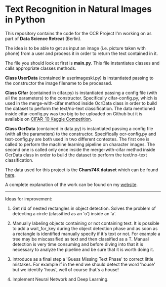 Text Recognition in Natural Images in Python  
========

This repository contains the code for the OCR Project I'm working on as part of **Data Science Retreat** (Berlin).

The idea is to be able to get as input an image (i.e. picture taken with phone) from a user and process it in order to return the text contained in it.

The file you should look at first is **main.py**. This file instantiates classes and calls appropriate classes methods.

**Class UserData** (contained in userimageski.py) is instantiated passing to the constructor the image filename to be processed.

**Class Cifar** (contained in cifar.py) is instantiated passing a config file (with all the parameters) to the constructor. Specifically cifar-config.py, which is used in the merge-with-cifar method inside OcrData class in order to build the dataset to perform the text/no-text classification. The data mentioned inside cifar-config.py was too big to be uploaded on Github but it is available on [CIFAR-10 Kaggle Competition](http://www.kaggle.com/c/cifar-10/data).

**Class OcrData** (contained in data.py) is instantiated passing a config file (with all the parameters) to the constructor. Specifically ocr-config.py and text-config.py are both used in two different contextes. The first one is called to perform the machine learning pipeline on character images. The second one is called only once inside the merge-with-cifar method inside OcrData class in order to build the dataset to perform the text/no-text classification. 

The data used for this project is the **Chars74K dataset** which can be found [here](http://www.ee.surrey.ac.uk/CVSSP/demos/chars74k/).

A complete explanation of the work can be found on my [website](http://francescopochetti.com/portfoliodata-science-machine-learning/).

------------------------------------------------------------------------------------

Ideas for improvement:

1. Get rid of nested rectangles in object detection. Solves the problem of detecting a circle (classified as an 'o') inside an 'a'.

2. Manually labeling objects containing or not containing text. It is possible to add a wait_for_key during the object detection phase and as soon as a rectangle is identified manually specify if it's text or not. For example a tree may be miscassified as text and then classified as a T. Manual detection is very time consuming and before diving into that it is necessary to analyze the pipeline and be sure that it is worth doing it.

3. Introduce as a final step a 'Guess Missing Text Phase' to correct little mistakes. For example if in the end we should detect the word 'house' but we identify 'hous', well of course that's a house! 

4. Implement Neural Network and Deep Learning.
